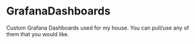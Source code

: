 # GrafanaDashboards

Custom Grafana Dashboards used for my house. You can pull/use any of them that you would like.


